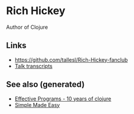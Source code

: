 # Rich Hickey

Author of Clojure

## Links

  - <https://github.com/tallesl/Rich-Hickey-fanclub>
  - [Talk transcripts](https://github.com/matthiasn/talk-transcripts)

## See also (generated)

  - [Effective Programs - 10 years of
    clojure](./20200504213118-effective_programs_10_years_of_clojure.md)
  - [Simple Made Easy](./20200502122138-simple_made_easy.md)
